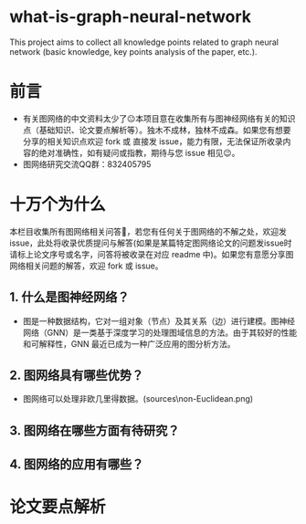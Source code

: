 # what-is-graph-neural-network
This project aims to collect all knowledge points related to graph neural network (basic knowledge, key points analysis of the paper, etc.).
# 前言
- 有关图网络的中文资料太少了😐本项目意在收集所有与图神经网络有关的知识点（基础知识、论文要点解析等）。独木不成林，独林不成森。如果您有想要分享的相关知识点欢迎 fork 或 直接发 issue，能力有限，无法保证所收录内容的绝对准确性，如有疑问或指教，期待与您 issue 相见😉。
- 图网络研究交流QQ群：832405795

# 十万个为什么
本栏目收集所有图网络相关问答🤡，若您有任何关于图网络的不解之处，欢迎发issue，此处将收录优质提问与解答(如果是某篇特定图网络论文的问题发issue时请标上论文序号或名字，问答将被收录在对应 readme 中)。如果您有意愿分享图网络相关问题的解答，欢迎 fork 或 issue。

## 1. 什么是图神经网络？
- 图是一种数据结构，它对一组对象（节点）及其关系（边）进行建模。图神经网络（GNN）是一类基于深度学习的处理图域信息的方法。由于其较好的性能和可解释性，GNN 最近已成为一种广泛应用的图分析方法。

## 2. 图网络具有哪些优势？
- 图网络可以处理非欧几里得数据。(sources\non-Euclidean.png)

## 3. 图网络在哪些方面有待研究？

## 4. 图网络的应用有哪些？

# 论文要点解析
